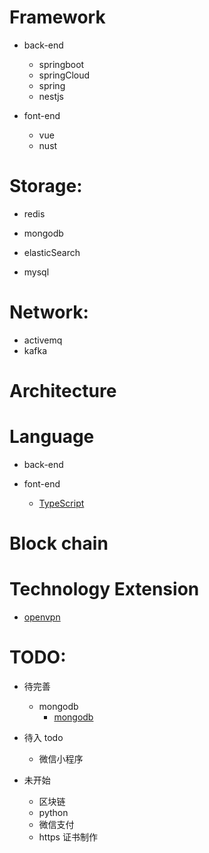 # Framework
- back-end
    - springboot
    - springCloud
    - spring
    - nestjs

- font-end
    - vue
    - nust
    

# Storage:
- redis
- mongodb

- elasticSearch
- mysql

# Network:
- activemq
- kafka

# Architecture

# Language
- back-end

- font-end
    - [TypeScript](/geek/language/font-end/type-script/index.md)

# Block chain

# Technology Extension
- [openvpn](/geek/technologyextension/openvpn/index.md)

# TODO:
- 待完善
    - mongodb
        - [mongodb](/geek/storage/mongodb/index.md)

- 待入 todo
    - 微信小程序

- 未开始
    - 区块链
    - python
    - 微信支付
    - https 证书制作